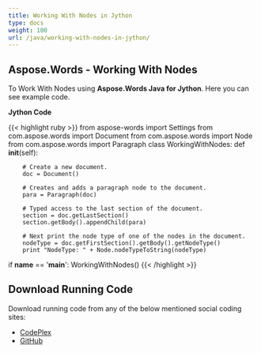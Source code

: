 ```yaml
---
title: Working With Nodes in Jython
type: docs
weight: 100
url: /java/working-with-nodes-in-jython/
---
```


## **Aspose.Words - Working With Nodes**
To Work With Nodes using **Aspose.Words Java for Jython**. Here you can see example code.

**Jython Code**

{{< highlight ruby >}}
from aspose-words import Settings
from com.aspose.words import Document
from com.aspose.words import Node
from com.aspose.words import Paragraph
class WorkingWithNodes:
    def __init__(self):

        # Create a new document.
        doc = Document()

        # Creates and adds a paragraph node to the document.
        para = Paragraph(doc)

        # Typed access to the last section of the document.
        section = doc.getLastSection()
        section.getBody().appendChild(para)

        # Next print the node type of one of the nodes in the document.
        nodeType = doc.getFirstSection().getBody().getNodeType()
        print "NodeType: " + Node.nodeTypeToString(nodeType)
if __name__ == '__main__':
    WorkingWithNodes()
{{< /highlight >}}
## **Download Running Code**
Download running code from any of the below mentioned social coding sites:

- [CodePlex](https://asposewordsjavajython.codeplex.com/releases/view/619260)
- [GitHub](https://github.com/aspose-words/Aspose.Words-for-Java/releases/tag/Aspose.Words_Java_for_Jython-v1.0.0)
